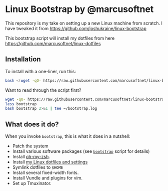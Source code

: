 # Linux Bootstrap by @marcusoftnet

This repository is my take on setting up a new Linux machine from scratch.
I have tweaked it from <https://github.com/joshukraine/linux-bootstrap>

This bootstrap script will install my dotfiles from here <https://github.com/marcusoftnet/linux-dotfiles>

## Installation

To install with a one-liner, run this:

```sh
bash <(wget -qO- https://raw.githubusercontent.com/marcusoftnet/linux-bootstrap/main/bootstrap) 2>&1 | tee ~/bootstrap.log
```

Want to read through the script first?

```sh
wget -qO- https://raw.githubusercontent.com/marcusoftnet/linux-bootstrap/main/bootstrap > bootstrap
less bootstrap
bash bootstrap 2>&1 | tee ~/bootstrap.log
```

## What does it do?

When you invoke `bootstrap`, this is what it does in a nutshell:

* Patch the system
* Install various software packages (see [`bootstrap`](./bootstrap) script for details)
* Install [oh-my-zsh](https://github.com/robbyrussell/oh-my-zsh).
* Install [my Linux dotfiles and settings](https://github.com/marcusoftnet/linux-dotfiles)
* Symlink dotfiles to `$HOME`
* Install several fixed-width fonts.
* Install Vundle and plugins for vim.
* Set up Tmuxinator.
